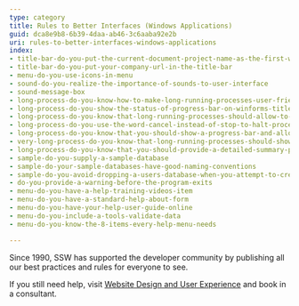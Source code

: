 ```yaml
---
type: category
title: Rules to Better Interfaces (Windows Applications)
guid: dca8e9b8-6b39-4daa-ab46-3c6aaba92e2b
uri: rules-to-better-interfaces-windows-applications
index:
- title-bar-do-you-put-the-current-document-project-name-as-the-first-word-of-your-title-bar
- title-bar-do-you-put-your-company-url-in-the-title-bar
- menu-do-you-use-icons-in-menu
- sound-do-you-realize-the-importance-of-sounds-to-user-interface
- sound-message-box
- long-process-do-you-know-how-to-make-long-running-processes-user-friendly
- long-process-do-you-show-the-status-of-progress-bar-on-winforms-title
- long-process-do-you-know-that-long-running-processes-should-allow-to-skip-the-processing-when-appropriate
- long-process-do-you-use-the-word-cancel-instead-of-stop-to-halt-processes
- long-process-do-you-know-that-you-should-show-a-progress-bar-and-allow-users-to-cancel
- very-long-process-do-you-know-that-long-running-processes-should-show-a-coffee-cup
- long-process-do-you-know-that-you-should-provide-a-detailed-summary-play-a-sound-and-hide-the-progress-bar-at-the-end
- sample-do-you-supply-a-sample-database
- sample-do-your-sample-databases-have-good-naming-conventions
- sample-do-you-avoid-dropping-a-users-database-when-you-attempt-to-create-a-database
- do-you-provide-a-warning-before-the-program-exits
- menu-do-you-have-a-help-training-videos-item
- menu-do-you-have-a-standard-help-about-form
- menu-do-you-have-your-help-user-guide-online
- menu-do-you-include-a-tools-validate-data
- menu-do-you-know-the-8-items-every-help-menu-needs

---
```

Since 1990, SSW has supported the developer community by publishing all our best practices and rules for everyone to see.

If you still need help, visit [Website Design and User Experience](http&#58;//www.ssw.com.au/ssw/Consulting/WebsiteDesignAndUserExperience.aspx) and book in a consultant.

